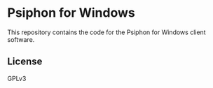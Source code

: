 # Psiphon for Windows

This repository contains the code for the Psiphon for Windows client software.

## License

GPLv3
